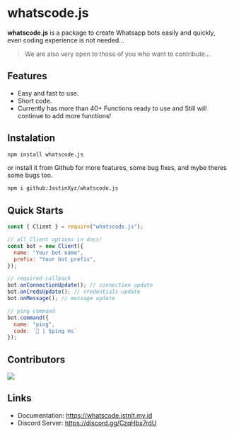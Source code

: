 # whatscode.js

**whatscode.js** is a package to create Whatsapp bots easily and quickly, even coding experience is not needed...

> We are also very open to those of you who want to contribute...

## Features
- Easy and fast to use.
- Short code.
- Currently has more than 40+ Functions ready to use and Still will continue to add more functions!

## Instalation

```bash
npm install whatscode.js
```

or install it from Github for more features, some bug fixes, and mybe theres some bugs too.

```bash
npm i github:JastinXyz/whatscode.js
```

## Quick Starts

```js
const { Client } = require("whatscode.js");

// all Client options in docs!
const bot = new Client({
  name: "Your bot name",
  prefix: "Your bot prefix",
});

// required callback
bot.onConnectionUpdate(); // connection update
bot.onCredsUpdate(); // credentials update
bot.onMessage(); // message update

// ping command
bot.command({
  name: "ping",
  code: `🏓 | $ping ms`
});
```

## Contributors
<a href="https://github.com/JastinXyz/whatscode.js/graphs/contributors">
  <img src="https://contrib.rocks/image?repo=JastinXyz/whatscode.js" />
</a>

## Links
- Documentation: https://whatscode.jstnlt.my.id
- Discord Server: https://discord.gg/CzqHbx7rdU

